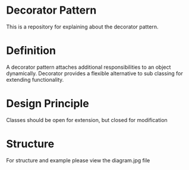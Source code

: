 # Decorator Pattern
This is a repository for explaining about the decorator pattern.

# Definition
A decorator pattern attaches additional responsibilities to an object dynamically.
Decorator provides a flexible alternative to sub classing for extending functionality.

# Design Principle
Classes should be open for extension, but closed for modification

# Structure
For structure and example please view the diagram.jpg file